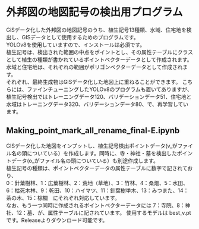 # 外邦図の地図記号の検出用プログラム
GiSデータ化した外邦図の地図記号のうち、植生記号13種類、水域、住宅地を検出し、GISデータとして使用するためのプログラムです。    
YOLOv8を使用していますので、インストールは必須です。    
植生記号は、検出された範囲の中点をポイントとし、その属性テーブルにクラスとして植生の種類が書かれているポイントベクターデータとして作成されます。水域と住宅地は、それぞれの範囲がポリゴンベクターデータとして作成されます。    
それぞれ、最終生成物はGISデータ化した地図上に重ねることができます。
こちらには、ファインチューニングしたYOLOv8のプログラムも置いてありますが、植生記号検出ではトレーニングデータ120、バリデーションデータ51、住宅地と水域はトレーニングデータ320、バリデーションデータ80、で、再学習しています。

## Making_point_mark_all_rename_final-E.ipynb
GISデータ化した地図をインプットし、植生記号検出ポイントデータ(v_がファイル名の頭についている）を作成します。同時に、寺・神社・墓を検出したポイントデータ(o_がファイル名の頭についている）も別途作成します。    
植生記号の種類は、ポイントベクターデータの属性テーブルに数字で記されており、    
0：針葉樹林、1：広葉樹林、2：荒地（草地）、3：竹林、4：桑畑、5：水田、6：枯死木林、9：乾田、10：ハイマツ、11：針葉樹単木、13：みつまた、14：茶の木、15：棕櫚　にそれぞれ対応しています。    
なお、もう一つ同時に作成されるポイントベクターデータには
7：寺院、8：神社、12：墓、が、属性テーブルに記されています。
使用するモデルは
best_v.ptです。Releaseよりダウンロード可能です。

## 
